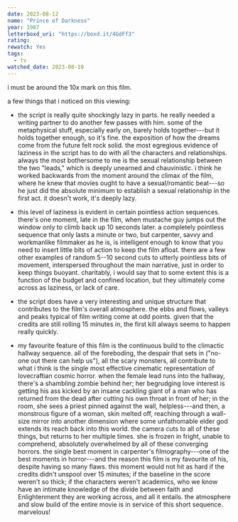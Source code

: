 ```yaml
---
date: 2023-08-12
name: "Prince of Darkness"
year: 1987
letterboxd_uri: "https://boxd.it/4GdFf3"
rating: 
rewatch: Yes
tags:
  - tv
watched_date: 2023-08-10
---
```


i must be around the 10x mark on this film.

a few things that i noticed on this viewing:

- the script is really quite shockingly lazy in parts. he really needed a writing partner to do another few passes with him. some of the metaphysical stuff, especially early on, barely holds together---but it holds together enough, so it's fine. the exposition of how the dreams come from the future felt rock solid. the most egregious evidence of laziness in the script has to do with all the characters and relationships. always the most bothersome to me is the sexual relationship between the two "leads," which is deeply unearned and chauvinistic. i think he worked backwards from the moment around the climax of the film, where he knew that movies ought to have a sexual/romantic beat---so he just did the absolute minimum to establish a sexual relationship in the first act. it doesn't work, it's deeply lazy.

- this level of laziness is evident in certain pointless action sequences. there's one moment, late in the film, when mustache guy jumps out the window only to climb back up 10 seconds later. a completely pointless sequence that only lasts a minute or two, but carpenter, savvy and workmanlike filmmaker as he is, is intelligent enough to know that you need to insert little bits of action to keep the film afloat. there are a few other examples of random 5--10 second cuts to utterly pointless bits of movement, interspersed throughout the main narrative, just in order to keep things buoyant. charitably, i would say that to some extent this is a function of the budget and confined location, but they ultimately come across as laziness, or lack of care.

- the script does have a very interesting and unique structure that contributes to the film's overall atmosphere. the ebbs and flows, valleys and peaks typical of film writing come at odd points. given that the credits are still rolling 15 minutes in, the first kill always seems to happen really quickly. 

- my favourite feature of this film is the continuous build to the climactic hallway sequence. all of the foreboding, the despair that sets in ("no-one out there can help us"), all the scary monsters, all contribute to what i think is the single most effective cinematic representation of lovecraftian cosmic horror. when the female lead runs into the hallway, there's a shambling zombie behind her; her begrudging love interest is getting his ass kicked by an insane cackling giant of a man who has returned from the dead after cutting his own throat in front of her; in the room, she sees a priest pinned against the wall, helpless---and then, a monstrous figure of a woman, skin melted off, reaching through a wall-size mirror into another dimension where some unfathomable elder god extends its reach back into this world. the camera cuts to all of these things, but returns to her multiple times. she is frozen in fright, unable to comprehend, absolutely overwhelmed by all of these converging horrors. the single best moment in carpenter's filmography---one of the best moments in horror---and the reason this film is my favourite of his, despite having so many flaws. this moment would not hit as hard if the credits didn't unspool over 15 minutes; if the baseline in the score weren't so thick; if the characters weren't academics, who we know have an intimate knowledge of the divide between faith and Enlightenment they are working across, and all it entails. the atmosphere and slow build of the entire movie is in service of this short sequence. marvelous! 
